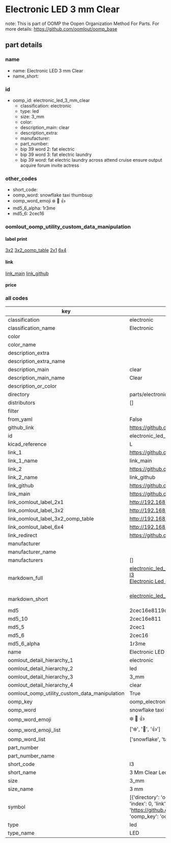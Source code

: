 # Electronic LED 3 mm Clear  

note: This is part of OOMP the Oopen Organization Method For Parts. For more details: https://github.com/oomlout/oomp_base

##  part details
  







### name
* name: Electronic LED 3 mm Clear
* name_short: 
### id
* oomp_id: electronic_led_3_mm_clear
  * classification: electronic
  * type: led
  * size: 3_mm
  * color: 
  * description_main: clear
  * description_extra: 
  * manufacturer: 
  * part_number: 
  * bip 39 word 2: fat electric
  * bip 39 word 3: fat electric laundry
  * bip 39 word: fat electric laundry across attend cruise ensure output acquire forum invite actress

### other_codes
* short_code: 
* oomp_word: snowflake taxi thumbsup
* oomp_word_emoji :snowflake: :taxi: :thumbsup:
* md5_6_alpha: 1r3me
* md5_6: 2cec16






### oomlout_oomp_utility_custom_data_manipulation
#### label print
[3x2](http://192.168.1.245:1112/?label=oomp%201r3me)
[3x2_oomp_table](http://192.168.1.108:1112/?label=oomp%201r3me)
[2x1](http://192.168.1.242:1112/?label=oomp%201r3me)
[6x4](http://192.168.1.55:1112/?label=oomp%201r3me)    

#### link

[link_main](https://github.com/oomlout/oomlout_oomp_version_1_messy/tree/main/parts/electronic_led_3_mm_clear) [link_github](https://github.com/oomlout/oomlout_oomp_version_1_messy/tree/main/parts/electronic_led_3_mm_clear)                             

#### price







### all codes 
| key | value |  
| --- | --- |  
| classification | electronic |  
| classification_name | Electronic |  
| color |  |  
| color_name |  |  
| description_extra |  |  
| description_extra_name |  |  
| description_main | clear |  
| description_main_name | Clear |  
| description_or_color |   |  
| directory | parts/electronic_led_3_mm_clear |  
| distributors | [] |  
| filter |  |  
| from_yaml | False |  
| github_link | https://github.com/oomlout/oomlout_oomp_part_src/tree/main/parts/electronic_led_3_mm_clear |  
| id | electronic_led_3_mm_clear |  
| kicad_reference | L |  
| link_1 | https://github.com/oomlout/oomlout_oomp_version_1_messy/tree/main/parts/electronic_led_3_mm_clear |  
| link_1_name | link_main |  
| link_2 | https://github.com/oomlout/oomlout_oomp_version_1_messy/tree/main/parts/electronic_led_3_mm_clear |  
| link_2_name | link_github |  
| link_github | https://github.com/oomlout/oomlout_oomp_version_1_messy/tree/main/parts/electronic_led_3_mm_clear |  
| link_main | https://github.com/oomlout/oomlout_oomp_version_1_messy/tree/main/parts/electronic_led_3_mm_clear |  
| link_oomlout_label_2x1 | http://192.168.1.242:1112/?label=oomp%201r3me |  
| link_oomlout_label_3x2 | http://192.168.1.245:1112/?label=oomp%201r3me |  
| link_oomlout_label_3x2_oomp_table | http://192.168.1.108:1112/?label=oomp%201r3me |  
| link_oomlout_label_6x4 | http://192.168.1.55:1112/?label=oomp%201r3me |  
| link_redirect | https://github.com/oomlout/oomlout_oomp_version_1_messy/tree/main/parts/electronic_led_3_mm_clear |  
| manufacturer |  |  
| manufacturer_name |  |  
| manufacturers | [] |  
| markdown_full | [electronic_led_3_mm_clear](none)<br>[l3](none)<br>[Electronic Led 3 Mm Clear](none)<br><br> |  
| markdown_short | [electronic_led_3_mm_clear](none)<br><br> |  
| md5 | 2cec16e8119d6968d2874024fb51da9b |  
| md5_10 | 2cec16e811 |  
| md5_5 | 2cec1 |  
| md5_6 | 2cec16 |  
| md5_6_alpha | 1r3me |  
| name | Electronic LED 3 mm Clear |  
| oomlout_detail_hierarchy_1 | electronic |  
| oomlout_detail_hierarchy_2 | led |  
| oomlout_detail_hierarchy_3 | 3_mm |  
| oomlout_detail_hierarchy_4 | clear |  
| oomlout_oomp_utility_custom_data_manipulation | True |  
| oomp_key | oomp_electronic_led_3_mm_clear |  
| oomp_word | snowflake taxi thumbsup |  
| oomp_word_emoji | :snowflake: :taxi: :thumbsup: |  
| oomp_word_emoji_list | [':snowflake:', ':taxi:', ':thumbsup:'] |  
| oomp_word_list | ['snowflake', 'taxi', 'thumbsup'] |  
| part_number |  |  
| part_number_name |  |  
| short_code | l3 |  
| short_name | 3 Mm Clear Led |  
| size | 3_mm |  
| size_name | 3 mm |  
| symbol | [{'directory': 'oomlout_oomp_symbol_bot/symbols/kicad_device_led//working/working.kicad_sym', 'index': 0, 'link': 'https://github.com/oomlout/oomlout_oomp_symbol_bot/tree/main/symbols/kicad_device_led', 'oomp_key': 'oomp_kicad_device_led'}] |  
| type | led |  
| type_name | LED |  
